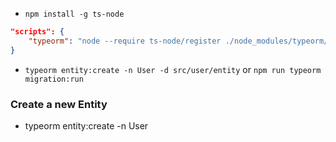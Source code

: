 
- `npm install -g ts-node`

```json
"scripts": {
    "typeorm": "node --require ts-node/register ./node_modules/typeorm/cli.js"    
}
```

- `typeorm entity:create -n User -d src/user/entity` or `npm run typeorm migration:run`

### Create a new Entity
- typeorm entity:create -n User